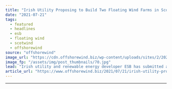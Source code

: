 ```yaml
---
title: "Irish Utility Proposing to Build Two Floating Wind Farms in Scotland"
date: "2021-07-21"
tags: 
  - featured
  - headlines
  - esb
  - floating wind
  - scotwind
  - offshorewind
source: "offshorewind"
image_url: "https://cdn.offshorewind.biz/wp-content/uploads/sites/2/2021/07/21104002/ESB_Moneypoint-project.jpg"
image_fp: "/assets/img/post_thumbnails/70.jpg"
lead: "Irish utility and renewable energy developer ESB has submitted applications for two floating projects,"
article_url: "https://www.offshorewind.biz/2021/07/21/irish-utility-proposing-to-build-two-floating-wind-farms-in-scotland/"
---
```


---
